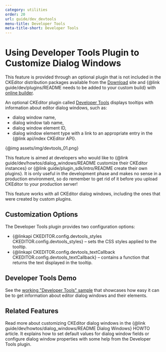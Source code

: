 ```yaml
---
category: utilities
order: 20
url: guide/dev_devtools
menu-title: Developer Tools
meta-title-short: Developer Tools
---
```

<!--
Copyright (c) 2003-2018, CKSource - Frederico Knabben. All rights reserved.
For licensing, see LICENSE.md.
-->

# Using Developer Tools Plugin to Customize Dialog Windows

<info-box info="">
 This feature is provided through an optional plugin that is not included in the CKEditor distribution packages available from the <a href="https://ckeditor.com/ckeditor-4/download/">Download</a> site and {@link guide/dev/plugins/README needs to be added to your custom build} with <a href="https://ckeditor.com/cke4/builder">online builder</a>.
</info-box>

An optional CKEditor plugin called [Developer Tools](https://ckeditor.com/cke4/addon/devtools) displays tooltips with information about editor dialog windows, such as:

* dialog window name,
* dialog window tab name,
* dialog window element ID,
* dialog window element type with a link to an appropriate entry in the {@link api/index CKEditor API}.

{@img assets/img/devtools_01.png}

This feature is aimed at developers who would like to {@link guide/dev/howtos/dialog_windows/README customize their CKEditor instances} or {@link guide/plugin_sdk/intro/README create their own plugins}. It is only useful in the development phase and makes no sense in a production environment, so do remember to get rid of it before you upload CKEditor to your production server!

<info-box hint="">
 This feature works with all CKEditor dialog windows, including the ones that were created by custom plugins.
</info-box>

## Customization Options

The Developer Tools plugin provides two configuration options:

* {@linkapi CKEDITOR.config.devtools_styles CKEDITOR.config.devtools_styles} &ndash; sets the CSS styles applied to the tooltip.
* {@linkapi CKEDITOR.config.devtools_textCallback CKEDITOR.config.devtools_textCallback} &ndash; contains a function that returns the text displayed in the tooltip.

## Developer Tools Demo

See the [working "Developer Tools" sample](https://sdk.ckeditor.com/samples/devtools.html) that showcases how easy it can be to get information about editor dialog windows and their elements.

## Related Features

Read more about customizing CKEditor dialog windows in the {@link guide/dev/howtos/dialog_windows/README Dialog Windows} HOWTO article. It explains how to set default values for dialog window fields or configure dialog window properties with some help from the Developer Tools plugin.
